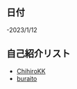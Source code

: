 ## 日付
-2023/1/12

## 自己紹介リスト
- [ChihiroKK](https://github.com/ChihiroKK/Hello-world#intro)
- [buraito](https://github.com/ChihiroKK/hello-world#intro2)
